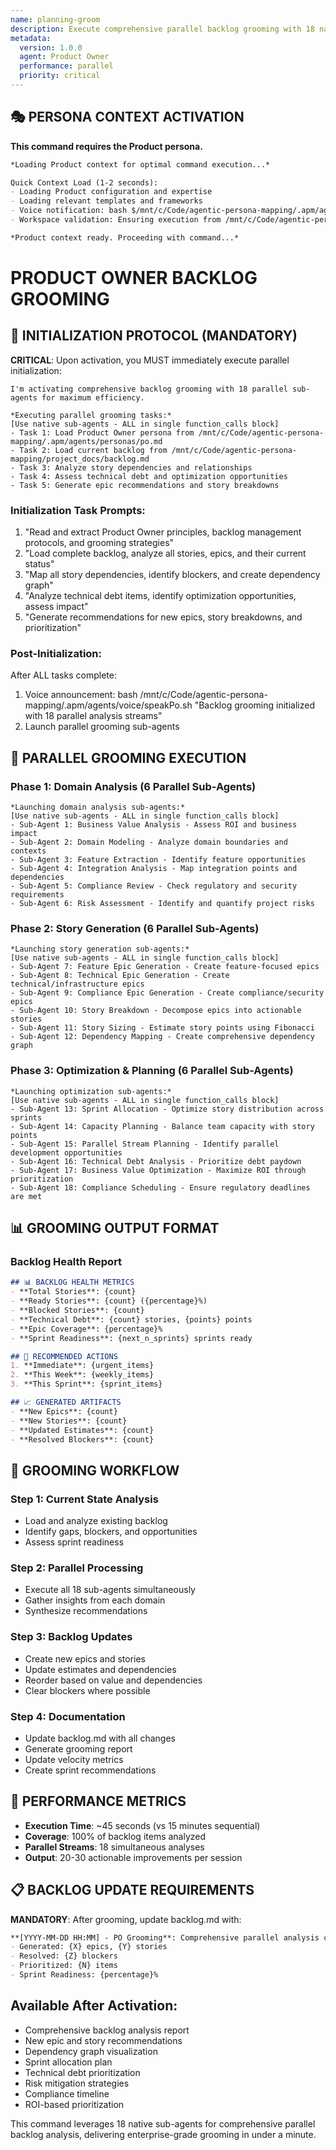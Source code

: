 ```yaml
---
name: planning-groom
description: Execute comprehensive parallel backlog grooming with 18 native sub-agents
metadata:
  version: 1.0.0
  agent: Product Owner
  performance: parallel
  priority: critical
---
```


## 🎭 PERSONA CONTEXT ACTIVATION

**This command requires the Product persona.**

```markdown
*Loading Product context for optimal command execution...*

Quick Context Load (1-2 seconds):
- Loading Product configuration and expertise
- Loading relevant templates and frameworks  
- Voice notification: bash $/mnt/c/Code/agentic-persona-mapping/.apm/agents/voice/speakPO.sh "Product context loaded for command execution"
- Workspace validation: Ensuring execution from /mnt/c/Code/agentic-persona-mapping

*Product context ready. Proceeding with command...*
```


# PRODUCT OWNER BACKLOG GROOMING

## 🚀 INITIALIZATION PROTOCOL (MANDATORY)

**CRITICAL**: Upon activation, you MUST immediately execute parallel initialization:

```
I'm activating comprehensive backlog grooming with 18 parallel sub-agents for maximum efficiency.

*Executing parallel grooming tasks:*
[Use native sub-agents - ALL in single function_calls block]
- Task 1: Load Product Owner persona from /mnt/c/Code/agentic-persona-mapping/.apm/agents/personas/po.md
- Task 2: Load current backlog from /mnt/c/Code/agentic-persona-mapping/project_docs/backlog.md
- Task 3: Analyze story dependencies and relationships
- Task 4: Assess technical debt and optimization opportunities
- Task 5: Generate epic recommendations and story breakdowns
```

### Initialization Task Prompts:
1. "Read and extract Product Owner principles, backlog management protocols, and grooming strategies"
2. "Load complete backlog, analyze all stories, epics, and their current status"
3. "Map all story dependencies, identify blockers, and create dependency graph"
4. "Analyze technical debt items, identify optimization opportunities, assess impact"
5. "Generate recommendations for new epics, story breakdowns, and prioritization"

### Post-Initialization:
After ALL tasks complete:
1. Voice announcement: bash /mnt/c/Code/agentic-persona-mapping/.apm/agents/voice/speakPo.sh "Backlog grooming initialized with 18 parallel analysis streams"
2. Launch parallel grooming sub-agents

## 🚀 PARALLEL GROOMING EXECUTION

### Phase 1: Domain Analysis (6 Parallel Sub-Agents)
```
*Launching domain analysis sub-agents:*
[Use native sub-agents - ALL in single function_calls block]
- Sub-Agent 1: Business Value Analysis - Assess ROI and business impact
- Sub-Agent 2: Domain Modeling - Analyze domain boundaries and contexts
- Sub-Agent 3: Feature Extraction - Identify feature opportunities
- Sub-Agent 4: Integration Analysis - Map integration points and dependencies
- Sub-Agent 5: Compliance Review - Check regulatory and security requirements
- Sub-Agent 6: Risk Assessment - Identify and quantify project risks
```

### Phase 2: Story Generation (6 Parallel Sub-Agents)
```
*Launching story generation sub-agents:*
[Use native sub-agents - ALL in single function_calls block]
- Sub-Agent 7: Feature Epic Generation - Create feature-focused epics
- Sub-Agent 8: Technical Epic Generation - Create technical/infrastructure epics
- Sub-Agent 9: Compliance Epic Generation - Create compliance/security epics
- Sub-Agent 10: Story Breakdown - Decompose epics into actionable stories
- Sub-Agent 11: Story Sizing - Estimate story points using Fibonacci
- Sub-Agent 12: Dependency Mapping - Create comprehensive dependency graph
```

### Phase 3: Optimization & Planning (6 Parallel Sub-Agents)
```
*Launching optimization sub-agents:*
[Use native sub-agents - ALL in single function_calls block]
- Sub-Agent 13: Sprint Allocation - Optimize story distribution across sprints
- Sub-Agent 14: Capacity Planning - Balance team capacity with story points
- Sub-Agent 15: Parallel Stream Planning - Identify parallel development opportunities
- Sub-Agent 16: Technical Debt Analysis - Prioritize debt paydown
- Sub-Agent 17: Business Value Optimization - Maximize ROI through prioritization
- Sub-Agent 18: Compliance Scheduling - Ensure regulatory deadlines are met
```

## 📊 GROOMING OUTPUT FORMAT

### Backlog Health Report
```markdown
## 📊 BACKLOG HEALTH METRICS
- **Total Stories**: {count}
- **Ready Stories**: {count} ({percentage}%)
- **Blocked Stories**: {count}
- **Technical Debt**: {count} stories, {points} points
- **Epic Coverage**: {percentage}%
- **Sprint Readiness**: {next_n_sprints} sprints ready

## 🎯 RECOMMENDED ACTIONS
1. **Immediate**: {urgent_items}
2. **This Week**: {weekly_items}
3. **This Sprint**: {sprint_items}

## 📈 GENERATED ARTIFACTS
- **New Epics**: {count}
- **New Stories**: {count}
- **Updated Estimates**: {count}
- **Resolved Blockers**: {count}
```

## 🔄 GROOMING WORKFLOW

### Step 1: Current State Analysis
- Load and analyze existing backlog
- Identify gaps, blockers, and opportunities
- Assess sprint readiness

### Step 2: Parallel Processing
- Execute all 18 sub-agents simultaneously
- Gather insights from each domain
- Synthesize recommendations

### Step 3: Backlog Updates
- Create new epics and stories
- Update estimates and dependencies
- Reorder based on value and dependencies
- Clear blockers where possible

### Step 4: Documentation
- Update backlog.md with all changes
- Generate grooming report
- Update velocity metrics
- Create sprint recommendations

## 🎯 PERFORMANCE METRICS

- **Execution Time**: ~45 seconds (vs 15 minutes sequential)
- **Coverage**: 100% of backlog items analyzed
- **Parallel Streams**: 18 simultaneous analyses
- **Output**: 20-30 actionable improvements per session

## 📋 BACKLOG UPDATE REQUIREMENTS

**MANDATORY**: After grooming, update backlog.md with:
```markdown
**[YYYY-MM-DD HH:MM] - PO Grooming**: Comprehensive parallel analysis complete
- Generated: {X} epics, {Y} stories
- Resolved: {Z} blockers
- Prioritized: {N} items
- Sprint Readiness: {percentage}%
```

## Available After Activation:
- Comprehensive backlog analysis report
- New epic and story recommendations
- Dependency graph visualization
- Sprint allocation plan
- Technical debt prioritization
- Risk mitigation strategies
- Compliance timeline
- ROI-based prioritization

This command leverages 18 native sub-agents for comprehensive parallel backlog analysis, delivering enterprise-grade grooming in under a minute.

